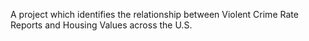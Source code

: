 A project which identifies the relationship between Violent Crime Rate Reports and Housing Values across the U.S.
